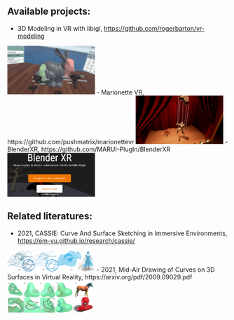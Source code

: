 
## Available projects:
- 3D Modeling in VR with libigl, https://github.com/rogerbarton/vr-modeling
<img width=200px src=".\Images\Picture1.jpg" />
- Marionette VR, https://github.com/pushmatrix/marionettevr
<img width=200px src=".\Images\Picture2.png" />
- BlenderXR, https://github.com/MARUI-PlugIn/BlenderXR
<img width=200px src=".\Images\Blender-XR-674x336.png" />

## Related literatures:
- 2021, CASSIE: Curve And Surface Sketching in Immersive Environments, https://em-yu.github.io/research/cassie/
<img width=200px src=".\Images\CASSIE_big_teaser.png"/>
- 2021, Mid-Air Drawing of Curves on 3D Surfaces in Virtual Reality, https://arxiv.org/pdf/2009.09029.pdf 
<img width=200px src=".\Images\Screenshot 2022-04-04 175620.png"/>


